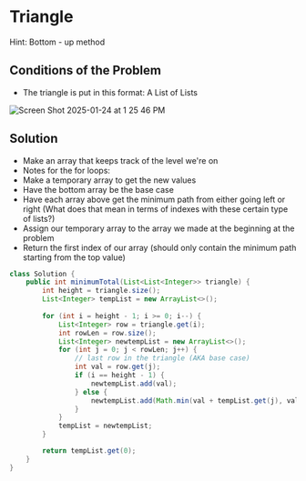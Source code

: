 # Triangle

Hint: Bottom - up method

## Conditions of the Problem

- The triangle is put in this format: A List of Lists

![Screen Shot 2025-01-24 at 1 25 46 PM](https://github.com/user-attachments/assets/56f80b05-7507-4a97-acd8-49c2e7e3b81f)

## Solution

- Make an array that keeps track of the level we're on
- Notes for the for loops:
- Make a temporary array to get the new values
- Have the bottom array be the base case
- Have each array above get the minimum path from either going left or right (What does that mean in terms of indexes with these certain type of lists?)
- Assign our temporary array to the array we made at the beginning at the problem
- Return the first index of our array (should only contain the minimum path starting from the top value)

``` java
class Solution {
    public int minimumTotal(List<List<Integer>> triangle) {
        int height = triangle.size();
        List<Integer> tempList = new ArrayList<>();
    
        for (int i = height - 1; i >= 0; i--) {
            List<Integer> row = triangle.get(i);
            int rowLen = row.size();
            List<Integer> newtempList = new ArrayList<>();
            for (int j = 0; j < rowLen; j++) {
                // last row in the triangle (AKA base case)
                int val = row.get(j);
                if (i == height - 1) {
                    newtempList.add(val);
                } else {
                    newtempList.add(Math.min(val + tempList.get(j), val + tempList.get(j + 1)));
                }
            }
            tempList = newtempList;
        }

        return tempList.get(0);
    }
}
